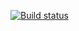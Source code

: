 [![Build status](https://ci.appveyor.com/api/projects/status/2ih3956ek9isj328?svg=true)](https://ci.appveyor.com/project/Lanoriya/ajs-arraybuffer2)
